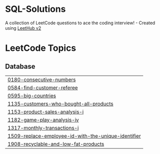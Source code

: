 # SQL-Solutions
A collection of LeetCode questions to ace the coding interview! - Created using [LeetHub v2](https://github.com/arunbhardwaj/LeetHub-2.0)

<!---LeetCode Topics Start-->
# LeetCode Topics
## Database
|  |
| ------- |
| [0180-consecutive-numbers](https://github.com/Govind-Shukla-Space/SQL-Solutions/tree/master/0180-consecutive-numbers) |
| [0584-find-customer-referee](https://github.com/Govind-Shukla-Space/SQL-Solutions/tree/master/0584-find-customer-referee) |
| [0595-big-countries](https://github.com/Govind-Shukla-Space/SQL-Solutions/tree/master/0595-big-countries) |
| [1135-customers-who-bought-all-products](https://github.com/Govind-Shukla-Space/SQL-Solutions/tree/master/1135-customers-who-bought-all-products) |
| [1153-product-sales-analysis-i](https://github.com/Govind-Shukla-Space/SQL-Solutions/tree/master/1153-product-sales-analysis-i) |
| [1182-game-play-analysis-iv](https://github.com/Govind-Shukla-Space/SQL-Solutions/tree/master/1182-game-play-analysis-iv) |
| [1317-monthly-transactions-i](https://github.com/Govind-Shukla-Space/SQL-Solutions/tree/master/1317-monthly-transactions-i) |
| [1509-replace-employee-id-with-the-unique-identifier](https://github.com/Govind-Shukla-Space/SQL-Solutions/tree/master/1509-replace-employee-id-with-the-unique-identifier) |
| [1908-recyclable-and-low-fat-products](https://github.com/Govind-Shukla-Space/SQL-Solutions/tree/master/1908-recyclable-and-low-fat-products) |
<!---LeetCode Topics End-->